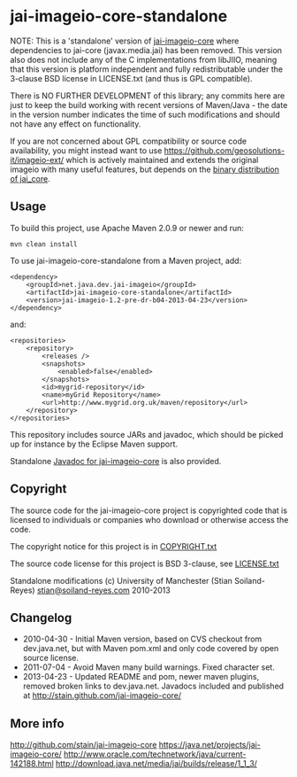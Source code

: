 jai-imageio-core-standalone 
===========================

NOTE: This is a 'standalone' version of
[jai-imageio-core](https://java.net/projects/jai-imageio-core/) where
dependencies to jai-core (javax.media.jai) has been removed. This
version also does not include any of the C implementations from libJIIO,
meaning that this version is platform independent and fully
redistributable under the 3-clause BSD license in LICENSE.txt (and thus
is GPL compatible).

There is NO FURTHER DEVELOPMENT of this library; any commits here are
just to keep the build working with recent versions of Maven/Java - the
date in the version number indicates the time of such modifications
and should not have any effect on functionality.

If you are not concerned about GPL compatibility or source code
availability, you might instead want to use
https://github.com/geosolutions-it/imageio-ext/ which is actively
maintained and extends the original imageio with many useful features,
but depends on the [binary distribution of jai_core](
http://download.osgeo.org/webdav/geotools/javax/media/jai_core/1.1.3/).


Usage 
-----

To build this project, use Apache Maven 2.0.9 or newer and run:

    mvn clean install

To use jai-imageio-core-standalone from a Maven project, add:

    <dependency>
        <groupId>net.java.dev.jai-imageio</groupId> 
        <artifactId>jai-imageio-core-standalone</artifactId> 
        <version>jai-imageio-1.2-pre-dr-b04-2013-04-23</version> 
    </dependency>

and:

    <repositories>
        <repository>
            <releases />
            <snapshots>
                <enabled>false</enabled>
            </snapshots>
            <id>mygrid-repository</id>
            <name>myGrid Repository</name>
            <url>http://www.mygrid.org.uk/maven/repository</url>
        </repository>
    </repositories>

This repository includes source JARs and javadoc, which should be picked
up for instance by the Eclipse Maven support.

Standalone [Javadoc for
jai-imageio-core](https://github.com/stain/jai-imageio-core) is also
provided.


Copyright
---------

The source code for the jai-imageio-core project is copyrighted code that
is licensed to individuals or companies who download or otherwise
access the code.

The copyright notice for this project is in
[COPYRIGHT.txt](COPYRIGHT.txt)

The source code license for this project is BSD 3-clause, see
[LICENSE.txt](LICENSE.txt)

Standalone modifications (c) University of Manchester (Stian Soiland-Reyes) <stian@soiland-reyes.com> 2010-2013


Changelog
---------

* 2010-04-30 - Initial Maven version, based on CVS checkout from
  dev.java.net, but with Maven pom.xml and only code covered
  by open source license.
* 2011-07-04 - Avoid Maven many build warnings. Fixed character set.
* 2013-04-23 - Updated README and pom, newer maven plugins, removed
  broken links to dev.java.net. Javadocs included and published at
  http://stain.github.com/jai-imageio-core/



More info
---------
http://github.com/stain/jai-imageio-core
https://java.net/projects/jai-imageio-core/
http://www.oracle.com/technetwork/java/current-142188.html
http://download.java.net/media/jai/builds/release/1_1_3/

